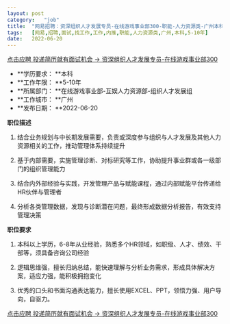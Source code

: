 ```yaml
---
layout:	post
category:	"job"
title:	"网易招聘：资深组织人才发展专员-在线游戏事业部300-职能-人力资源类-广州本科5-10年"
tags:	[网易,招聘,面试,找工作,工作,内推,职能,人力资源类,广州,本科,5-10年]
date:	2022-06-20
---
```


[点击应聘 投递简历就有面试机会 ->  资深组织人才发展专员-在线游戏事业部300](http://mobile.bole.netease.com/bole/boleDetail?id=40214&employeeId=346f03c3cda5f04c&key=all)



- **学历要求： **本科
- **工作年限： **5-10年
- **所属部门： **在线游戏事业部-互娱人力资源部-组织人才发展组
- **工作城市： **广州
- **发布日期： **2022-06-20



**职位描述**

1. 结合业务规划与中长期发展需要，负责或深度参与组织与人才发展及其他人力资源相关的工作，推动管理体系持续提升

2. 基于内部需要，实施管理诊断、对标研究等工作，协助提升事业群或各一级部门的组织管理能力

3. 结合内外部经验与实践，开发管理产品与赋能课程，通过内部赋能平台传递给HR伙伴与管理者

4. 分析各类管理数据，发现与诊断潜在问题，最终形成数据分析报告，有效支持管理决策



**职位要求**

1. 本科以上学历，6-8年从业经验，熟悉多个HR领域，如职级、人才、绩效、干部等，须具备咨询公司经验

2. 逻辑思维强，擅长归纳总结，能快速理解与分析业务需求，形成具体解决方案，适应力强，能积极拥抱变化

3. 优秀的口头和书面沟通表达能力，擅长使用EXCEL、PPT，领悟力强、用户导向，自驱力。



[点击应聘 投递简历就有面试机会 ->  资深组织人才发展专员-在线游戏事业部300](http://mobile.bole.netease.com/bole/boleDetail?id=40214&employeeId=346f03c3cda5f04c&key=all)
